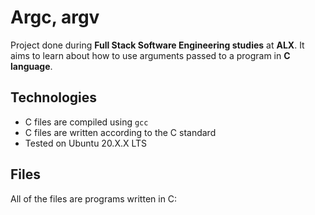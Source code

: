 # Argc, argv
Project done during **Full Stack Software Engineering studies** at **ALX**. It aims to learn about how to use arguments passed to a program in **C language**.

## Technologies
* C files are compiled using `gcc`
* C files are written according to the C standard
* Tested on Ubuntu 20.X.X LTS

## Files
All of the files are programs written in C: